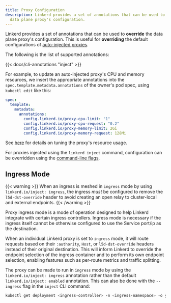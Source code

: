 ```yaml
---
title: Proxy Configuration
description: Linkerd provides a set of annotations that can be used to override the
  data plane proxy's configuration.
---
```


Linkerd provides a set of annotations that can be used to **override** the data
plane proxy's configuration. This is useful for **overriding** the default
configurations of [auto-injected proxies](../../features/proxy-injection/).

The following is the list of supported annotations:

{{< docs/cli-annotations "inject" >}}

For example, to update an auto-injected proxy's CPU and memory resources, we
insert the appropriate annotations into the `spec.template.metadata.annotations`
of the owner's pod spec, using `kubectl edit` like this:

```yaml
spec:
  template:
    metadata:
      annotations:
        config.linkerd.io/proxy-cpu-limit: "1"
        config.linkerd.io/proxy-cpu-request: "0.2"
        config.linkerd.io/proxy-memory-limit: 2Gi
        config.linkerd.io/proxy-memory-request: 128Mi
```

See [here](../../tasks/configuring-proxy-concurrency/) for details on tuning the
proxy's resource usage.

For proxies injected using the `linkerd inject` command, configuration can be
overridden using the [command-line flags](../cli/inject/).

## Ingress Mode

{{< warning >}}
When an ingress is meshed in `ingress` mode by using `linkerd.io/inject:
ingress`, the ingress _must_ be configured to remove the `l5d-dst-override`
header to avoid creating an open relay to cluster-local and external endpoints.
{{< /warning >}}

Proxy ingress mode is a mode of operation designed to help Linkerd integrate
with certain ingress controllers. Ingress mode is necessary if the ingress
itself cannot be otherwise configured to use the Service port/ip as the
destination.

When an individual Linkerd proxy is set to `ingress` mode, it will route
requests based on their `:authority`, `Host`, or `l5d-dst-override` headers
instead of their original destination. This will inform Linkerd to override the
endpoint selection of the ingress container and to perform its own endpoint
selection, enabling features such as per-route metrics and traffic splitting.

The proxy can be made to run in `ingress` mode by using the `linkerd.io/inject:
ingress` annotation rather than the default `linkerd.io/inject: enabled`
annotation. This can also be done with the `--ingress` flag in the `inject` CLI
command:

```bash
kubectl get deployment <ingress-controller> -n <ingress-namespace> -o yaml | linkerd inject --ingress - | kubectl apply -f -
```
